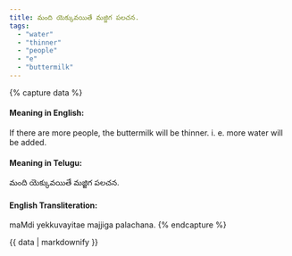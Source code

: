 ```yaml
---
title: మంది యెక్కువయితే మజ్జిగ పలచన.
tags:
  - "water"
  - "thinner"
  - "people"
  - "e"
  - "buttermilk"
---
```


{% capture data %}
#### Meaning in English:
If there are more people, the buttermilk will be thinner.
i. e. more water will be added.

#### Meaning in Telugu:
మంది యెక్కువయితే మజ్జిగ పలచన.

#### English Transliteration:
maMdi yekkuvayitae majjiga palachana.
{% endcapture %}

<div class="notice">{{ data | markdownify }}</div>

